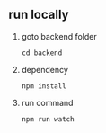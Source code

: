 
## run locally
1. goto backend folder
   
    `cd backend`
2. dependency
   
    `npm install`

3. run command

    `npm run watch`
